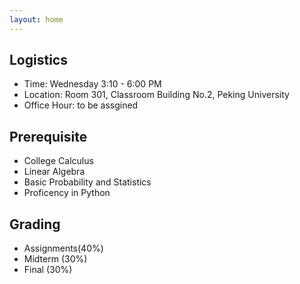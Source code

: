 ```yaml
---
layout: home
---
```


## Logistics
* Time: Wednesday 3:10 - 6:00 PM
* Location: Room 301, Classroom Building No.2, Peking University
* Office Hour: to be assgined


## Prerequisite
* College Calculus
* Linear Algebra
* Basic Probability and Statistics
* Proficency in Python

## Grading 
* Assignments(40%)
* Midterm (30%)
* Final (30%)
  <!--- Please see [Assignments](https://hughw19.github.io/IntrotoCV/assignments/) page for more information. --->






